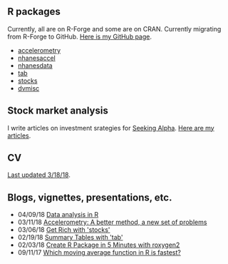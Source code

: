 ## R packages

Currently, all are on R-Forge and some are on CRAN. Currently migrating from R-Forge to GitHub. [Here is my GitHub page](https://github.com/vandomed).

* [accelerometry](https://cran.r-project.org/web/packages/accelerometry/index.html) <br>
* [nhanesaccel](http://r-forge.r-project.org/R/?group_id=1733) <br>
* [nhanesdata](https://r-forge.r-project.org/projects/nhanesdata/) <br>
* [tab](https://cran.r-project.org/web/packages/tab/index.html) <br>
* [stocks](https://cran.r-project.org/web/packages/stocks/index.html) <br>
* [dvmisc](https://cran.r-project.org/web/packages/dvmisc/index.html) <br>

## Stock market analysis

I write articles on investment srategies for [Seeking Alpha](https://seekingalpha.com/). [Here are my articles](https://seekingalpha.com/author/dane-van-domelen/articles#articles).

## CV

[Last updated 3/18/18](https://vandomed.github.io/drv_cv_3_18_18.html).

## Blogs, vignettes, presentations, etc.

* 04/09/18 [Data analysis in R](https://vandomed.github.io/data_analysis_2018.pdf) <br>
* 03/11/18 [Accelerometry: A better method, a new set of problems](https://sites.duke.edu/diss2017/files/2017/09/S3B_dane_slides.pdf) <br>
* 03/06/18 [Get Rich with 'stocks'](https://vandomed.github.io/stocks.html) <br>
* 02/19/18 [Summary Tables with 'tab'](https://vandomed.github.io/tab.html) <br>
* 02/03/18 [Create R Package in 5 Minutes with roxygen2](https://vandomed.github.io/build_rpackage.html) <br>
* 09/11/17 [Which moving average function in R is fastest?](https://vandomed.github.io/moving_averages.html)
